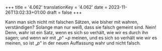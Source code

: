+++
title = '4.062'
translationKey = '4.062'
date = 2023-11-26T13:02:33+01:00
draft = false
+++

Kann man sich nicht mit falschen Sätzen, wie bisher mit wahren, verständigen? Solange man nur weiß, dass sie falsch gemeint sind. Nein! Denn, wahr ist ein Satz, wenn es sich so verhält, wie wir es durch ihn sagen; und wenn wir mit „<span class="mathmode"><var>p</var></span>“ <span class="mathmode"><span class="mathop">~</span><var>p</var></span> meinen, und es sich so verhält wie wir es meinen, so ist „<span class="mathmode"><var>p</var></span>“ in der neuen Auffassung wahr und nicht falsch.
